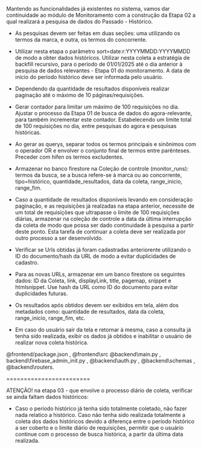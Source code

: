 Mantendo as funcionalidades já existentes no sistema, vamos dar continuidade ao módulo de Monitoramento com a construção da Etapa 02 a qual realizará a pesquisa de dados do Passado - Histórico.

* As pesquisas devem ser feitas em duas seções: uma utilizando os termos da marca, e outra, os termos do concorrente. 

* Utilizar nesta etapa o parâmetro sort=date:r:YYYYMMDD:YYYYMMDD de modo a obter dados históricos. Utilizar nesta coleta a estratégia de backfill recursivo, para o período de 01/01/2025 até o dia anterior à pesquisa de dados relevantes - Etapa 01 do monitoramento. A data de inicio do período histórico deve ser informada pelo usuário. 

* Dependendo da quantidade de resultados disponíveis realizar paginação até o máximo de 10 páginas/requisições. 
* Gerar contador para limitar um máximo de 100 requisições no dia. Ajustar o processo da Etapa 01  de busca de dados do agora-relevante, para também incrementar este contador. Estabelecendo um limite total de 100 requisições no dia, entre pesquisas do agora e pesquisas históricas.

* Ao gerar as querys, separar todos os termos principais e sinônimos com o operador OR e envolver o conjunto final de termos entre parênteses. Preceder com hífen os termos excludentes.

* Armazenar no banco firestore na Coleção de controle (monitor_runs): termos da busca, se a busca refere-se à marca ou ao concorrente, tipo=histórico, quantidade_resultados, data da coleta, range_inicio, range_fim.

* Caso a quantidade de resultados disponíveis levando em consideração paginação, e as requisições já realzadas na etapa anterior, necessite de um total de requisições que ultrapasse o limite de 100 requisições diárias, armazenar na coleção de controle a data da última interrupção da coleta de modo que possa ser dado continuidade à pesquisa a partir deste ponto. Esta tarefa de continuar a coleta deve ser realizada por outro processo a ser desenvolvido.

* Verificar se Urls obtidas já foram cadastradas anteriorente utilizando o ID do documento/hash da URL de modo a evitar duplicidades de cadastro.
* Para as novas URLs, armazenar em um banco firestore os seguintes dados: ID da Coleta, link, displayLink, title, pagemap, snippet e htmlsnippet. Use hash da URL como ID do documento para evitar duplicidades futuras.

* Os resultados após obtidos devem ser exibidos em tela, além dos metadados como: quantidade de resultados, data da coleta, range_inicio, range_fim, etc.

* Em caso do usuário sair da tela e retornar à mesma, caso a consulta já tenha sido realizada, exibir os dados já obtidos e inabilitar o usuário de realizar nova coleta histórica.

@frontend/package.json , @frontend\src 
@backend\main.py , backend\firebase_admin_init.py ,  @backend\auth.py , @backend\schemas , @backend\routers.

========================

ATENÇÃO! na etapa 03 - que envolve o processo diário de coleta, verificar se ainda faltam dados históricos:
* Caso o período histórico já tenha sido totalmente coletado, não fazer nada relatico a histórico. Caso não tenha sido realizada totalmente a coleta dos dados históricos devido a diferença entre o período histórico a ser coberto e o limite diário de requisições, permitir que o usuário continue com o processo de busca histórica, a partir da última data realizada.
